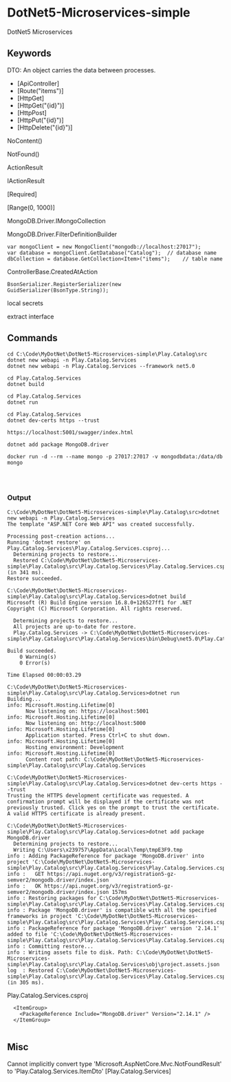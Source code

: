 # DotNet5-Microservices-simple

DotNet5 Microservices

## Keywords

DTO: An object carries the data between processes.

- [ApiController]
- [Route("items")]
- [HttpGet]
- [HttpGet("{id}")]
- [HttpPost]
- [HttpPut("{id}")]
- [HttpDelete("{id}")]

NoContent()

NotFound()

ActionResult

IActionResult

[Required]

[Range(0, 1000)]

MongoDB.Driver.IMongoCollection

MongoDB.Driver.FilterDefinitionBuilder

```
var mongoClient = new MongoClient("mongodb://localhost:27017");
var database = mongoClient.GetDatabase("Catalog");  // database name
dbCollection = database.GetCollection<Item>("items");    // table name
```

ControllerBase.CreatedAtAction

```
BsonSerializer.RegisterSerializer(new GuidSerializer(BsonType.String));
```

local secrets

extract interface

## Commands

```
cd C:\Code\MyDotNet\DotNet5-Microservices-simple\Play.Catalog\src
dotnet new webapi -n Play.Catalog.Services
dotnet new webapi -n Play.Catalog.Services --framework net5.0
```

```
cd Play.Catalog.Services
dotnet build
```

```
cd Play.Catalog.Services
dotnet run
```

```
cd Play.Catalog.Services
dotnet dev-certs https --trust
```

```
https://localhost:5001/swagger/index.html
```

```
dotnet add package MongoDB.driver
```

```
docker run -d --rm --name mongo -p 27017:27017 -v mongodbdata:/data/db mongo
```

```

```

```

```

```

```

### Output

```
C:\Code\MyDotNet\DotNet5-Microservices-simple\Play.Catalog\src>dotnet new webapi -n Play.Catalog.Services
The template "ASP.NET Core Web API" was created successfully.

Processing post-creation actions...
Running 'dotnet restore' on Play.Catalog.Services\Play.Catalog.Services.csproj...
  Determining projects to restore...
  Restored C:\Code\MyDotNet\DotNet5-Microservices-simple\Play.Catalog\src\Play.Catalog.Services\Play.Catalog.Services.csproj (in 341 ms).
Restore succeeded.
```

```
C:\Code\MyDotNet\DotNet5-Microservices-simple\Play.Catalog\src\Play.Catalog.Services>dotnet build
Microsoft (R) Build Engine version 16.8.0+126527ff1 for .NET
Copyright (C) Microsoft Corporation. All rights reserved.

  Determining projects to restore...
  All projects are up-to-date for restore.
  Play.Catalog.Services -> C:\Code\MyDotNet\DotNet5-Microservices-simple\Play.Catalog\src\Play.Catalog.Services\bin\Debug\net5.0\Play.Catalog.Services.dll

Build succeeded.
    0 Warning(s)
    0 Error(s)

Time Elapsed 00:00:03.29
```

```
C:\Code\MyDotNet\DotNet5-Microservices-simple\Play.Catalog\src\Play.Catalog.Services>dotnet run
Building...
info: Microsoft.Hosting.Lifetime[0]
      Now listening on: https://localhost:5001
info: Microsoft.Hosting.Lifetime[0]
      Now listening on: http://localhost:5000
info: Microsoft.Hosting.Lifetime[0]
      Application started. Press Ctrl+C to shut down.
info: Microsoft.Hosting.Lifetime[0]
      Hosting environment: Development
info: Microsoft.Hosting.Lifetime[0]
      Content root path: C:\Code\MyDotNet\DotNet5-Microservices-simple\Play.Catalog\src\Play.Catalog.Services
```

```
C:\Code\MyDotNet\DotNet5-Microservices-simple\Play.Catalog\src\Play.Catalog.Services>dotnet dev-certs https --trust
Trusting the HTTPS development certificate was requested. A confirmation prompt will be displayed if the certificate was not previously trusted. Click yes on the prompt to trust the certificate.
A valid HTTPS certificate is already present.
```

```
C:\Code\MyDotNet\DotNet5-Microservices-simple\Play.Catalog\src\Play.Catalog.Services>dotnet add package MongoDB.driver
  Determining projects to restore...
  Writing C:\Users\x239757\AppData\Local\Temp\tmpE3F9.tmp
info : Adding PackageReference for package 'MongoDB.driver' into project 'C:\Code\MyDotNet\DotNet5-Microservices-simple\Play.Catalog\src\Play.Catalog.Services\Play.Catalog.Services.csproj'.
info :   GET https://api.nuget.org/v3/registration5-gz-semver2/mongodb.driver/index.json
info :   OK https://api.nuget.org/v3/registration5-gz-semver2/mongodb.driver/index.json 157ms
info : Restoring packages for C:\Code\MyDotNet\DotNet5-Microservices-simple\Play.Catalog\src\Play.Catalog.Services\Play.Catalog.Services.csproj...
info : Package 'MongoDB.driver' is compatible with all the specified frameworks in project 'C:\Code\MyDotNet\DotNet5-Microservices-simple\Play.Catalog\src\Play.Catalog.Services\Play.Catalog.Services.csproj'.
info : PackageReference for package 'MongoDB.driver' version '2.14.1' added to file 'C:\Code\MyDotNet\DotNet5-Microservices-simple\Play.Catalog\src\Play.Catalog.Services\Play.Catalog.Services.csproj'.
info : Committing restore...
info : Writing assets file to disk. Path: C:\Code\MyDotNet\DotNet5-Microservices-simple\Play.Catalog\src\Play.Catalog.Services\obj\project.assets.json
log  : Restored C:\Code\MyDotNet\DotNet5-Microservices-simple\Play.Catalog\src\Play.Catalog.Services\Play.Catalog.Services.csproj (in 305 ms).
```

Play.Catalog.Services.csproj

```
  <ItemGroup>
    <PackageReference Include="MongoDB.driver" Version="2.14.1" />
  </ItemGroup>
```

```

```

## Misc

Cannot implicitly convert type 'Microsoft.AspNetCore.Mvc.NotFoundResult' to 'Play.Catalog.Services.ItemDto' [Play.Catalog.Services]
